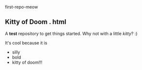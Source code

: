 first-repo-meow
## Kitty of Doom . html

A **test** repository to get things started. Why not with a little *kitty*? :) 

It's cool because it is
* silly
* bold
* kitty of doom!!!
